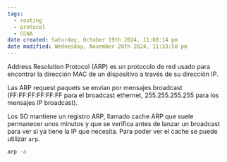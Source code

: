 ```yaml
---
tags:
  - routing
  - protocol
  - CCNA
date created: Saturday, October 19th 2024, 11:08:14 pm
date modified: Wednesday, November 20th 2024, 11:33:50 pm
---
```


Address Resolution Protocol (ARP) es un protocolo de red usado para encontrar la dirección MAC de un dispositivo a través de su dirección IP. 

Las ARP request paquets se envian por mensajes broadcast (FF:FF:FF:FF:FF:FF para el broadcast ethernet, 255.255.255.255 para los mensajes IP broadcast).

Los SO mantiene un registro ARP, llamado cache ARP que suele permanecer unos minutos y que se verifica antes de lanzar un broadcast para ver si ya tiene la IP que necesita. Para poder ver el cache se puede utilizar `arp`. 
``` bash
arp -a
```